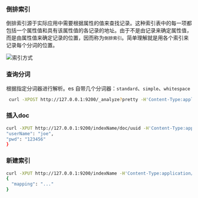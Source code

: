 ### 倒排索引

倒排索引源于实际应用中需要根据属性的值来查找记录。这种索引表中的每一项都包括一个属性值和具有该属性值的各记录的地址。由于不是由记录来确定属性值，而是由属性值来确定记录的位置，因而称为`倒排索引`。简单理解就是用各个索引来记录每个分词的位置。

![索引方式](https://i.loli.net/2021/02/13/hg3rDsG7U8KRyWY.png)

### 查询分词

根据指定分词器进行解析。es 自带几个分词器：`standard`、`simple`、`whitespace`

```sh
 curl -XPOST http://127.0.0.1:9200/_analyze?pretty -H'Content-Type:application/json' -d '{"analyzer":"ik","text":"2021-02-01 11:47:22.860 [admin-client-network-thread] WARN org.apache.kafka.clients.NetworkClient:671 - [NetworkClient clientId=admin-1051] Connection to node -1 could not be established. Broker may not be available."}'
```



### 插入doc

```sh
curl -XPUT http://127.0.0.1:9200/indexName/doc/uuid -H'Content-Type:application/json' -d {
"userName": "joe",
"pwd": "123456"
}
```

### 新建索引

```sh
curl -XPUT http://127.0.0.1:9200/indexName -H'Content-Type:application/json' -d
{
  "mapping": "..."
}
```
